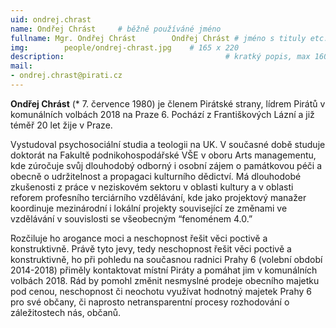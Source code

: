 ```yaml
---
uid: ondrej.chrast
name: Ondřej Chrást  	# běžně používáné jméno
fullname: Mgr. Ondřej Chrást 		Ondřej Chrást # jméno s tituly etc.
img: 		people/ondrej-chrast.jpg    # 165 x 220
description:            	        			# kratký popis, max 160 znaků
mail:
- ondrej.chrast@pirati.cz
---
```


**Ondřej Chrást** (* 7. července 1980) je členem Pirátské strany, lídrem Pirátů v komunálních volbách 2018 na Praze 6. Pochází z Františkových Lázní a již téměř 20 let žije v Praze.

Vystudoval psychosociální studia a teologii na UK. V současné době studuje doktorát na Fakultě podnikohospodářské VŠE v oboru Arts managementu, kde zúročuje svůj dlouhodobý odborný i osobní zájem o památkovou péči a obecně o udržitelnost a propagaci kulturního dědictví. Má dlouhodobé zkušenosti z práce v neziskovém sektoru v oblasti kultury a v oblasti reforem profesního terciárního vzdělávání, kde jako projektový manažer koordinuje mezinárodní i lokální projekty související ze změnami ve vzdělávání v souvislosti se všeobecným “fenoménem 4.0.”

Rozčiluje ho arogance moci a neschopnost řešit věci poctivě a konstruktivně. Právě tyto jevy, tedy neschopnost řešit věci poctivě a konstruktivně, ho při pohledu na současnou radnici Prahy 6 (volební období 2014-2018) přiměly kontaktovat místní Piráty a pomáhat jim v komunálních volbách 2018. Rád by pomohl změnit nesmyslné prodeje obecního majetku pod cenou, neschopnost či neochotu využívat hodnotný majetek Prahy 6 pro své občany, či naprosto netransparentní procesy rozhodování o záležitostech nás, občanů.
